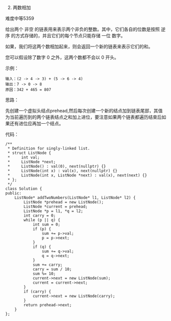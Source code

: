 2. 两数相加

难度中等5359

给出两个 非空 的链表用来表示两个非负的整数。其中，它们各自的位数是按照 逆序 的方式存储的，并且它们的每个节点只能存储 一位 数字。

如果，我们将这两个数相加起来，则会返回一个新的链表来表示它们的和。

您可以假设除了数字 0 之外，这两个数都不会以 0 开头。

示例：

    输入：(2 -> 4 -> 3) + (5 -> 6 -> 4)
    输出：7 -> 0 -> 8
    原因：342 + 465 = 807



思路：

先创建一个虚拟头结点prehead,然后每次创建一个新的结点加到链表尾部，其值为当前遍历到的两个链表结点之和加上进位，要注意如果两个链表都遍历结束后如果还有进位应再加一个结点。



代码：

    /**
     * Definition for singly-linked list.
     * struct ListNode {
     *     int val;
     *     ListNode *next;
     *     ListNode() : val(0), next(nullptr) {}
     *     ListNode(int x) : val(x), next(nullptr) {}
     *     ListNode(int x, ListNode *next) : val(x), next(next) {}
     * };
     */
    class Solution {
    public:
        ListNode* addTwoNumbers(ListNode* l1, ListNode* l2) {
            ListNode *prehead = new ListNode();
            ListNode *current = prehead;
            ListNode *p = l1, *q = l2;
            int carry = 0;
            while (p || q) {
                int sum = 0;
                if (p) {
                    sum += p->val;
                    p = p->next;
                }
                if (q) {
                    sum += q->val;
                    q = q->next;
                }
                sum += carry;
                carry = sum / 10;
                sum %= 10;
                current->next = new ListNode(sum);
                current = current->next;
            } 
            if (carry) {
                current->next = new ListNode(carry);
            }
            return prehead->next;
        }
    };


